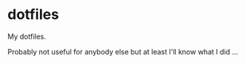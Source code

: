 dotfiles
========
My dotfiles.

Probably not useful for anybody else but at least I'll know what I did ...
